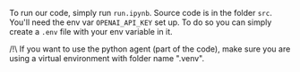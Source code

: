 To run our code, simply run `run.ipynb`. Source code is in the folder `src`.
You'll need the env var `OPENAI_API_KEY` set up. To do so you can simply create a `.env` file with your env variable in it.

/!\ If you want to use the python agent (part of the code), make sure you are using a virtual environment with folder name ".venv".